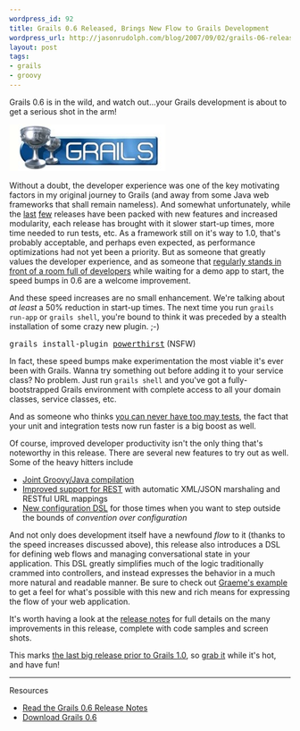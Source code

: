 ```yaml
---
wordpress_id: 92
title: Grails 0.6 Released, Brings New Flow to Grails Development
wordpress_url: http://jasonrudolph.com/blog/2007/09/02/grails-06-released-brings-new-flow-to-grails-development/
layout: post
tags:
- grails
- groovy
---
```

Grails 0.6 is in the wild, and watch out...your Grails development is about to get a serious shot in the arm!

![Grails Logo](/resources/20070903-grails-logo.jpg)

Without a doubt, the developer experience was one of the key motivating factors in my original journey to Grails (and away from some Java web frameworks that shall remain nameless).  And somewhat unfortunately, while the [last](http://jasonrudolph.com/blog/2007/01/31/grails-04-hits-the-street/ "Grails 0.4 Hits the Street") [few](http://jasonrudolph.com/blog/2007/05/01/grails-05-shipped-the-cup-overfloweth/ "Grails 0.5 Shipped: The Cup Overfloweth!") releases have been packed with new features and increased modularity, each release has brought with it slower start-up times, more time needed to run tests, etc.  As a framework still on it's way to 1.0, that's probably acceptable, and perhaps even expected, as performance optimizations had not yet been a priority.  But as someone that greatly values the developer experience, and as someone that [regularly stands in front of a room full of developers](http://www.nofluffjuststuff.com/ "No Fluff Just Stuff") while waiting for a demo app to start, the speed bumps in 0.6 are a welcome improvement.    

And these speed increases are no small enhancement. We're talking about *at least* a 50% reduction in start-up times. The next time you run `grails run-app` or `grails shell`, you're bound to think it was preceded by a stealth installation of some crazy new plugin.  ;-)

<span style="font-family: monospace">grails install-plugin [powerthirst](http://www.youtube.com/watch?v=qRuNxHqwazs "YouTube - Powerthirst")</span> (NSFW)

In fact, these speed bumps make experimentation the most viable it's ever been with Grails.  Wanna try something out before adding it to your service class?  No problem.  Just run `grails shell` and you've got a fully-bootstrapped Grails environment with complete access to all your domain classes, service classes, etc.

And as someone who thinks [you can never have too may tests](http://thinkrelevance.com/relevance-development "Relevance - How We Develop Software"), the fact that your unit and integration tests now run faster is a big boost as well.

Of course, improved developer productivity isn't the only thing that's noteworthy in this release.  There are several new features to try out as well.  Some of the heavy hitters include

* [Joint Groovy/Java compilation](http://jasonrudolph.com/blog/2007/07/05/groovy-11-beta-2-released-introduces-joint-compiler-for-java-groovy/ "Groovy 1.1-beta-2 Released, Introduces Joint Compiler for Java &#038; Groovy!")
* [Improved support for REST](http://grails.org/0.6+Release+Notes#0.6ReleaseNotes-RESTandXMLWebServices) with automatic XML/JSON marshaling and RESTful URL mappings
* [New configuration DSL](http://grails.org/0.6+Release+Notes#0.6ReleaseNotes-UnifiedCentralizedConfigurationDSL) for those times when you want to step outside the bounds of *convention over configuration*

And not only does development itself have a newfound *flow* to it (thanks to the speed increases discussed above), this release also introduces a DSL for defining web flows and managing conversational state in your application.  This DSL greatly simplifies much of the logic traditionally crammed into controllers, and instead expresses the behavior in a much more natural and readable manner.  Be sure to check out [Graeme's example](http://graemerocher.blogspot.com/2007/08/grails-06-released-with-rich.html "Graeme Rocher's Blog: Grails 0.6 Released with Rich Conversation Support (AKA Spring Web Flow)") to get a feel for what's possible with this new and rich means for expressing the flow of your web application.

It's worth having a look at the [release notes](http://grails.org/0.6+Release+Notes "Grails - 0.6 Release Notes") for full details on the many improvements in this release, complete with code samples and screen shots.  

This marks [the last big release prior to Grails 1.0](http://grails.org/roadmap "Grails - Roadmap"), so [grab it](http://grails.org/Download "Grails - Download") while it's hot, and have fun!

----------------

Resources

* [Read the Grails 0.6 Release Notes](http://grails.org/0.6+Release+Notes "Grails - 0.6 Release Notes")
* [Download Grails 0.6](http://grails.org/Download "Grails - Download")
